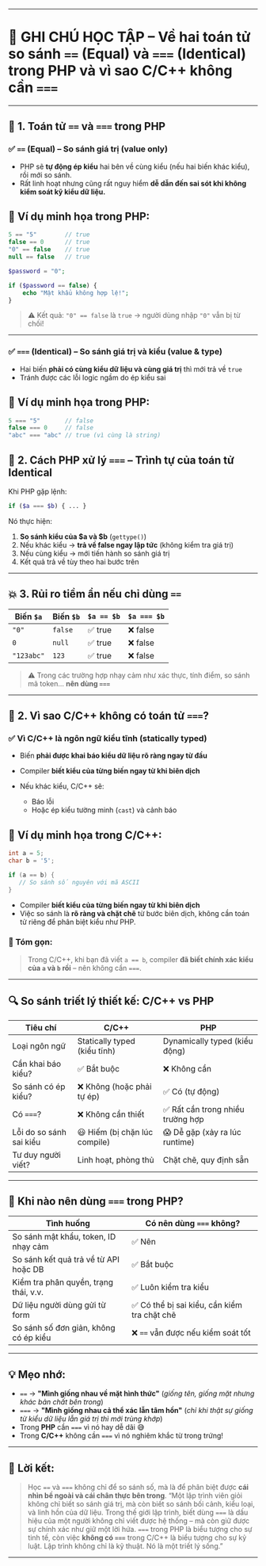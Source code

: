 
---

# 📓 GHI CHÚ HỌC TẬP – Về hai toán tử so sánh `==` (Equal) và `===` (Identical) trong PHP và vì sao C/C++ không cần `===`

---

## 🌟 1. Toán tử `==` và `===` trong PHP

### ✅ `==` (Equal) – So sánh giá trị (value only)

* PHP sẽ **tự động ép kiểu** hai bên về cùng kiểu (nếu hai biến khác kiểu), rồi mới so sánh.
* Rất linh hoạt nhưng cũng rất nguy hiểm **dễ dẫn đến sai sót khi không kiểm soát kỹ kiểu dữ liệu.**

## 🧪 Ví dụ minh họa trong PHP:

```php
5 == "5"        // true
false == 0      // true
"0" == false    // true
null == false   // true
```

```php
$password = "0";

if ($password == false) {
    echo "Mật khẩu không hợp lệ!";
}
```

> ⚠️ Kết quả: `"0" == false` là `true` → người dùng nhập `"0"` vẫn bị từ chối!

---

### ✅ `===` (Identical) – So sánh giá trị **và** kiểu (value **&** type)

* Hai biến **phải có cùng kiểu dữ liệu và cùng giá trị** thì mới trả về `true`
* Tránh được các lỗi logic ngầm do ép kiểu sai

## 🧪 Ví dụ minh họa trong PHP:

```php
5 === "5"       // false
false === 0     // false
"abc" === "abc" // true (vì cùng là string)
```

## 🔬 2. Cách PHP xử lý `===` – Trình tự của toán tử Identical

Khi PHP gặp lệnh:

```php
if ($a === $b) { ... }
```

Nó thực hiện:

1. **So sánh kiểu của \$a và \$b** (`gettype()`)
2. Nếu khác kiểu → **trả về false ngay lập tức** (không kiểm tra giá trị)
3. Nếu cùng kiểu → mới tiến hành so sánh giá trị
4. Kết quả trả về tùy theo hai bước trên

---

## 💥 3. Rủi ro tiềm ẩn nếu chỉ dùng `==`

| Biến `$a`  | Biến `$b` | `$a == $b` | `$a === $b` |
| ---------- | --------- | ---------- | ----------- |
| `"0"`      | `false`   | ✅ true     | ❌ false     |
| `0`        | `null`    | ✅ true     | ❌ false     |
| `"123abc"` | `123`     | ✅ true     | ❌ false     |

> ⚠️ Trong các trường hợp nhạy cảm như xác thực, tính điểm, so sánh mã token... **nên dùng `===`**

---

## 🧭 2. Vì sao C/C++ **không có** toán tử `===`?

### ✅ Vì C/C++ là **ngôn ngữ kiểu tĩnh** (statically typed)

* Biến **phải được khai báo kiểu dữ liệu rõ ràng ngay từ đầu**
* Compiler **biết kiểu của từng biến ngay từ khi biên dịch**
* Nếu khác kiểu, C/C++ sẽ:
  
  * Báo lỗi
  * Hoặc ép kiểu tường minh (`cast`) và cảnh báo

## 🧪 Ví dụ minh họa trong C/C++:

```c
int a = 5;
char b = '5';

if (a == b) {
   // So sánh số nguyên với mã ASCII
}
```

* Compiler **biết kiểu của từng biến ngay từ khi biên dịch**
* Việc so sánh là **rõ ràng và chặt chẽ** từ bước biên dịch, không cần toán tử riêng để phân biệt kiểu như PHP.

### 💬 Tóm gọn:

> Trong C/C++, khi bạn đã viết `a == b`, compiler **đã biết chính xác kiểu của `a` và `b` rồi** – nên không cần `===`.

---

## 🔍 So sánh triết lý thiết kế: C/C++ vs PHP

| Tiêu chí                | C/C++                         | PHP                              |
| ----------------------- | ----------------------------- | -------------------------------- |
| Loại ngôn ngữ           | Statically typed (kiểu tĩnh)  | Dynamically typed (kiểu động)    |
| Cần khai báo kiểu?      | ✅ Bắt buộc                    | ❌ Không cần                      |
| So sánh có ép kiểu?     | ❌ Không (hoặc phải tự ép)     | ✅ Có (tự động)                   |
| Có `===`?               | ❌ Không cần thiết             | ✅ Rất cần trong nhiều trường hợp |
| Lỗi do so sánh sai kiểu | 😃 Hiếm (bị chặn lúc compile) | 😱 Dễ gặp (xảy ra lúc runtime)   |
| Tư duy người viết?        | Linh hoạt, phòng thủ | Chặt chẽ, quy định sẵn |

---

## 💎 Khi nào nên dùng `===` trong PHP?

| Tình huống                            | Có nên dùng `===` không?   |
| ------------------------------------- | -------------------------- |
| So sánh mật khẩu, token, ID nhạy cảm  | ✅ Nên                     |
| So sánh kết quả trả về từ API hoặc DB | ✅ Bắt buộc                |
| Kiểm tra phân quyền, trạng thái, v.v. | ✅ Luôn kiểm tra kiểu      |
| Dữ liệu người dùng gửi từ form        | ✅ Có thể bị sai kiểu, cần kiểm tra chặt chẽ      |
| So sánh số đơn giản, không có ép kiểu | ❌ `==` vẫn được nếu kiểm soát tốt |

---

## 💡 Mẹo nhớ:

* `==` → **"Mình giống nhau về mặt hình thức"**
  (*giống tên, giống mặt nhưng khác bản chất bên trong*)
* `===` → **"Mình giống nhau cả thể xác lẫn tâm hồn"**
  (*chỉ khi thật sự giống từ kiểu dữ liệu lẫn giá trị thì mới trùng khớp*)
* Trong **PHP** cần `===` vì nó hay dễ dãi 😅
* Trong **C/C++** không cần `===` vì nó nghiêm khắc từ trong trứng!

---

## 💬 Lời kết:

> Học `==` và `===` không chỉ để so sánh số, mà là để phân biệt được **cái nhìn bề ngoài và cái chân thực bên trong**.
> “Một lập trình viên giỏi không chỉ biết so sánh giá trị, mà còn biết so sánh bối cảnh, kiểu loại, và linh hồn của dữ liệu.
> Trong thế giới lập trình, biết dùng `===` là dấu hiệu của một người không chỉ viết được hệ thống – mà còn giữ được sự chính xác như giữ một lời hứa.
> `===` trong PHP là biểu tượng cho sự tinh tế, còn việc **không có `===`** trong C/C++ là biểu tượng cho sự kỷ luật.
> Lập trình không chỉ là kỹ thuật. Nó là một triết lý sống.”

---
